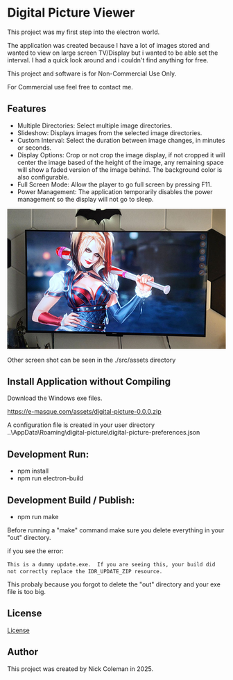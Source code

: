 # Digital Picture Viewer

This project was my first step into the electron world.

The application was created because I have a lot of images stored and wanted to view on large screen TV/Display but i wanted to be able set the interval. I had a quick look around and i couldn't find anything for free.

This project and software is for Non-Commercial Use Only.

For Commercial use feel free to contact me.


## Features

- Multiple Directories: Select multiple image directories.
- Slideshow: Displays images from the selected image directories.
- Custom Interval: Select the duration between image changes, in minutes or seconds.
- Display Options: Crop or not crop the image display, if not cropped it will center the image based of the height of the image, any remaining space will show a faded version of the image behind. The background color is also configurable.
- Full Screen Mode: Allow the player to go full screen by pressing F11.
- Power Management: The application temporarily disables the power management so the display will not go to sleep.

![roFrame](src/assets/screenshot_4.jpg)

Other screen shot can be seen in the ./src/assets directory

## Install Application without Compiling

Download the Windows exe files.

https://e-masque.com/assets/digital-picture-0.0.0.zip

A configuration file is created in your user directory  ..\AppData\Roaming\digital-picture\digital-picture-preferences.json

## Development Run:
 * npm install
 * npm run electron-build

## Development Build / Publish:
 * npm run make

Before running a "make" command make sure you delete everything in your "out" directory.

if you see the error:

    This is a dummy update.exe.  If you are seeing this, your build did not correctly replace the IDR_UPDATE_ZIP resource.

This probaly because you forgot to delete the "out" directory and your exe file is too big.

## License

[License](LICENSE)

## Author

This project was created by Nick Coleman in 2025.
